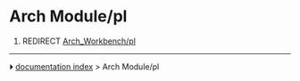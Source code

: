 # Arch Module/pl
1.  REDIRECT [Arch_Workbench/pl](Arch_Workbench/pl.md)



---
⏵ [documentation index](../README.md) > Arch Module/pl
